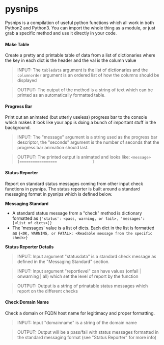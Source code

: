 # pysnips

Pysnips is a compilation of useful python functions which all work in both Python2 and Python3. You can import the whole thing as a module, or just grab a specific method and use it directly in your code.




#### Make Table
Create a pretty and printable table of data from a list of dictionaries where the key in each dict is the header and the val is the column value
>INPUT: The `tabledata` argument is the list of dictionaries and the `columnorder` argument is an ordered list of how the columns should be displayed

>OUTPUT: The output of the method is a string of text which can be printed as an automatically formatted table.



#### Progress Bar
Print out an animated (but utterly useless) progress bar to the console which makes it look like your app is doing a bunch of important stuff in the background.
>INPUT: The "message" argument is a string used as the progress bar descriptor, the "seconds" argument is the number of seconds that the progress bar animation should last.

>OUTPUT: The printed output is animated and looks like: `<message>    [=================                ]`



#### Status Reporter
Report on standard status messages coming from other input check functions in pysnips. The status reporter is built around a standard messaging format in pysnips which is defined below.

**Messaging Standard**
* A standard status message from a "check" method is dictionary formatted as `{'status': <pass, warning, or fail>, 'messages': [<list of dicts>]}`
* The 'messages' value is a list of dicts. Each dict in the list is formatted as `{<OK, WARNING, or FATAL>: <Readable message from the specific check>}`

**Status Reporter Details**

>INPUT: Input argument "statusdata" is a standard check message as defined in the "Messaging Standard" section.

>INPUT: Input argument "reportlevel" can have values (onfail | onwarning | all) which set the level of report by the function

>OUTPUT: Output is a string of prinatable status messages which report on the different checks



#### Check Domain Name
Check a domain or FQDN host name for legitimacy and proper formatting.
>INPUT: Input "domainname" is a string of the domain name

>OUTPUT: Output will be a pass/fail with status messages formatted in the standard messaging format (see "Status Reporter" for more info)
